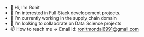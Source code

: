 - 👋 Hi, I’m Ronit
- 👀 I’m interested in Full Stack developement projects. 
- 🌱 I’m currently working in the supply chain domain
- 💞️ I’m looking to collaborate on Data Science projects
- 📫 How to reach me -> Email id: ronitmondal6991@gmail.com

<!---
leoron34/leoron34 is a ✨ special ✨ repository because its `README.md` (this file) appears on your GitHub profile.
You can click the Preview link to take a look at your changes.
--->
